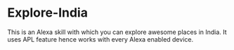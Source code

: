 # Explore-India
This is an Alexa skill with which you can explore awesome places in India. It uses APL feature hence works with every Alexa enabled device.
